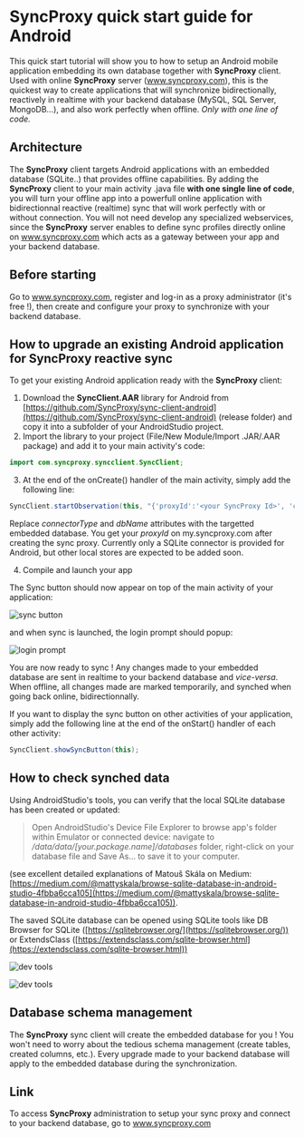 # SyncProxy quick start guide for Android
This quick start tutorial will show you to how to setup an Android mobile application embedding its own database together with **SyncProxy** client. Used with online **SyncProxy** server (www.syncproxy.com), this is the quickest way to create applications that will synchronize bidirectionally, reactively in realtime with your backend database (MySQL, SQL Server, MongoDB...), and also work perfectly when offline. *Only with one line of code.*

## Architecture
The **SyncProxy** client targets Android applications with an embedded database (SQLite..) that provides offline capabilities. By adding the **SyncProxy** client to your main activity .java file **with one single line of code**, you will turn your offline app into a powerfull online application with bidirectionnal reactive (realtime) sync that will work perfectly with or without connection. You will not need develop any specialized webservices, since the **SyncProxy** server enables to define sync profiles directly online on www.syncproxy.com which acts as a gateway between your app and your backend database.

## Before starting
Go to www.syncproxy.com, register and log-in as a proxy administrator (it's free !), then create and configure your proxy to synchronize with your backend database.

## How to upgrade an existing Android application for SyncProxy reactive sync
To get your existing Android application ready with the **SyncProxy** client:
 1. Download the **SyncClient.AAR** library for Android from [https://github.com/SyncProxy/sync-client-android](https://github.com/SyncProxy/sync-client-android) (release folder) and copy it into a subfolder of your AndroidStudio project.
 2. Import the library to your project (File/New Module/Import .JAR/.AAR package) and add it to your main activity's code:
  ```java
import com.syncproxy.syncclient.SyncClient;
  ````
 
 3. At the end of the onCreate() handler of the main activity, simply add the following line:
````java
SyncClient.startObservation(this, "{'proxyId':'<your SyncProxy Id>', 'connectorType':'SQLite', 'dbName':'<local db name>'}" ).showSyncButton(this);
````
Replace *connectorType* and *dbName* attributes with the targetted embedded database. You get your *proxyId* on my.syncproxy.com after creating the sync proxy.
Currently only a SQLite connector is provided for Android, but other local stores are expected to be added soon.

 4. Compile and launch your app

The Sync button should now appear on top of the main activity of your application:

![sync button](https://raw.githubusercontent.com/syncproxy/syncproxy-quickstart-android/master/sync-icon.png)

and when sync is launched, the login prompt should popup:

![login prompt](https://raw.githubusercontent.com/syncproxy/syncproxy-quickstart-android/master/login-prompt.png)


You are now ready to sync !  Any changes made to your embedded database are sent in realtime to your backend database and *vice-versa*. When offline, all changes made are marked temporarily, and synched when going back online, bidirectionnally.

If you want to display the sync button on other activities of your application, simply add the following line at the end of the onStart() handler of each other activity:
````java
SyncClient.showSyncButton(this);
````


## How to check synched data
Using AndroidStudio's tools, you can verify that the local SQLite database has been created or updated:

> Open AndroidStudio's Device File Explorer to browse app's folder within Emulator or connected device: navigate to */data/data/[your.package.name]/databases* folder, right-click on your database file and Save As… to save it to your computer.

(see excellent detailed explanations of Matouš Skála on Medium: [https://medium.com/@mattyskala/browse-sqlite-database-in-android-studio-4fbba6cca105](https://medium.com/@mattyskala/browse-sqlite-database-in-android-studio-4fbba6cca105)).

The saved SQLite database can be opened using SQLite tools like DB Browser for SQLite ([https://sqlitebrowser.org/](https://sqlitebrowser.org/)) or ExtendsClass ([https://extendsclass.com/sqlite-browser.html](https://extendsclass.com/sqlite-browser.html))


![dev tools](https://raw.githubusercontent.com/syncproxy/syncproxy-quickstart-android/master/dbbrowser-sqlite.png)

![dev tools](https://raw.githubusercontent.com/syncproxy/syncproxy-quickstart-android/master/dbbrowser-sqlite-2.png)

## Database schema management
The **SyncProxy** sync client will create the embedded database for you !  You won't need to worry about the tedious schema management (create tables, created columns, etc.). Every upgrade made to your backend database will apply to the embedded database during the synchronization.

## Link
To access **SyncProxy** administration to setup your sync proxy and connect to your backend database, go to www.syncproxy.com
